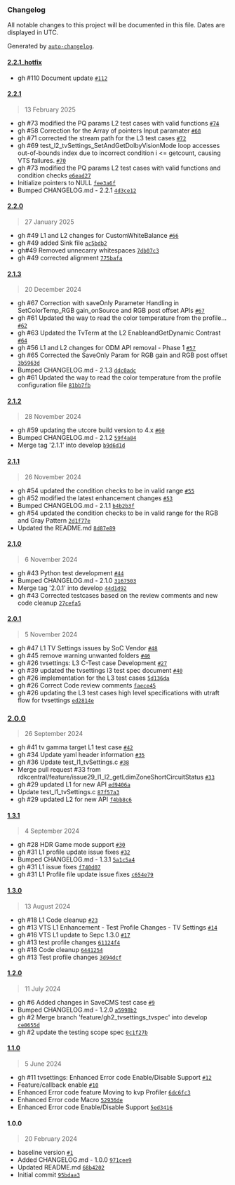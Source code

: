 ### Changelog

All notable changes to this project will be documented in this file. Dates are displayed in UTC.

Generated by [`auto-changelog`](https://github.com/CookPete/auto-changelog).

#### [2.2.1_hotfix](https://github.com/rdkcentral/rdkv-halif-test-tvsettings/compare/2.2.1...2.2.1_hotfix)

- gh #110 Document update [`#112`](https://github.com/rdkcentral/rdkv-halif-test-tvsettings/pull/112)

#### [2.2.1](https://github.com/rdkcentral/rdkv-halif-test-tvsettings/compare/2.2.0...2.2.1)

> 13 February 2025

- gh #73 modified the PQ params L2 test cases with valid functions [`#74`](https://github.com/rdkcentral/rdkv-halif-test-tvsettings/pull/74)
- gh #58 Correction for the Array of pointers Input paramater [`#68`](https://github.com/rdkcentral/rdkv-halif-test-tvsettings/pull/68)
- gh #71 corrected the stream path for the L3 test cases [`#72`](https://github.com/rdkcentral/rdkv-halif-test-tvsettings/pull/72)
- gh #69 test_l2_tvSettings_SetAndGetDolbyVisionMode loop accesses out-of-bounds index due to incorrect condition i &lt;= getcount, causing VTS failures. [`#70`](https://github.com/rdkcentral/rdkv-halif-test-tvsettings/pull/70)
- gh #73 modified the PQ params L2 test cases with valid functions and condition checks [`e6ead27`](https://github.com/rdkcentral/rdkv-halif-test-tvsettings/commit/e6ead27c6b28f6a5e46fd54120d13458d959f9bf)
- Initialize pointers to NULL [`fee3a6f`](https://github.com/rdkcentral/rdkv-halif-test-tvsettings/commit/fee3a6fcc8aadba4906a0272635b2252309af9d5)
- Bumped CHANGELOG.md - 2.2.1 [`4d3ce12`](https://github.com/rdkcentral/rdkv-halif-test-tvsettings/commit/4d3ce121df1ec1244094a0848a22abf1a348cd59)

#### [2.2.0](https://github.com/rdkcentral/rdkv-halif-test-tvsettings/compare/2.1.3...2.2.0)

> 27 January 2025

- gh #49 L1 and L2 changes for CustomWhiteBalance [`#66`](https://github.com/rdkcentral/rdkv-halif-test-tvsettings/pull/66)
- gh #49 added Sink file [`ac5bdb2`](https://github.com/rdkcentral/rdkv-halif-test-tvsettings/commit/ac5bdb2cad02d534b364d6d782fc3fab07111291)
- gh#49 Removed unnecarry whitespaces [`7db07c3`](https://github.com/rdkcentral/rdkv-halif-test-tvsettings/commit/7db07c3c8486e0ea12e755e5fb4e2976e3223d99)
- gh #49 corrected alignment [`775bafa`](https://github.com/rdkcentral/rdkv-halif-test-tvsettings/commit/775bafaa1de35b7e92212f957e326ad6df0f24af)

#### [2.1.3](https://github.com/rdkcentral/rdkv-halif-test-tvsettings/compare/2.1.2...2.1.3)

> 20 December 2024

- gh #67 Correction with saveOnly Parameter Handling in SetColorTemp_RGB gain_onSource and RGB post offset APIs [`#67`](https://github.com/rdkcentral/rdkv-halif-test-tvsettings/pull/67)
- gh #61 Updated the way to read the color temperature from the profile… [`#62`](https://github.com/rdkcentral/rdkv-halif-test-tvsettings/pull/62)
- gh #63 Updated the TvTerm at the L2 EnableandGetDynamic Contrast [`#64`](https://github.com/rdkcentral/rdkv-halif-test-tvsettings/pull/64)
- gh #56 L1 and L2 changes for ODM API removal - Phase 1 [`#57`](https://github.com/rdkcentral/rdkv-halif-test-tvsettings/pull/57)
- gh #65 Corrected the SaveOnly Param for RGB gain and RGB post offset [`3b5963d`](https://github.com/rdkcentral/rdkv-halif-test-tvsettings/commit/3b5963db2c5fa7a13b48f64dec55cb8730bcc30a)
- Bumped CHANGELOG.md - 2.1.3 [`ddc0adc`](https://github.com/rdkcentral/rdkv-halif-test-tvsettings/commit/ddc0adc25d841fdc7fd14f085fde379f19c542e0)
- gh #61 Updated the way to read the color temperature from the profile configuration file [`81bb7fb`](https://github.com/rdkcentral/rdkv-halif-test-tvsettings/commit/81bb7fbee52c45d37e19ab48901f9032336b2042)

#### [2.1.2](https://github.com/rdkcentral/rdkv-halif-test-tvsettings/compare/2.1.1...2.1.2)

> 28 November 2024

- gh #59 updating the utcore build version to 4.x [`#60`](https://github.com/rdkcentral/rdkv-halif-test-tvsettings/pull/60)
- Bumped CHANGELOG.md - 2.1.2 [`59f4a84`](https://github.com/rdkcentral/rdkv-halif-test-tvsettings/commit/59f4a84b5c61fd34cef0180db187077816de8438)
- Merge tag '2.1.1' into develop [`b9d6d1d`](https://github.com/rdkcentral/rdkv-halif-test-tvsettings/commit/b9d6d1d01add4d40fd6b51b45b5baeb516b7f6ec)

#### [2.1.1](https://github.com/rdkcentral/rdkv-halif-test-tvsettings/compare/2.1.0...2.1.1)

> 26 November 2024

- gh #54 updated the condition checks to be in valid range [`#55`](https://github.com/rdkcentral/rdkv-halif-test-tvsettings/pull/55)
- gh #52 modified the latest enhancement changes [`#53`](https://github.com/rdkcentral/rdkv-halif-test-tvsettings/pull/53)
- Bumped CHANGELOG.md - 2.1.1 [`b4b2b3f`](https://github.com/rdkcentral/rdkv-halif-test-tvsettings/commit/b4b2b3fdbc2ed65c1ad05f4f195d4c12c9d9d2ea)
- gh #54 updated the condition checks to be in valid range for the RGB and Gray Pattern [`2d1f77e`](https://github.com/rdkcentral/rdkv-halif-test-tvsettings/commit/2d1f77eed2251a02896956481e8871f1b0edd68d)
- Updated the README.md [`8d87e89`](https://github.com/rdkcentral/rdkv-halif-test-tvsettings/commit/8d87e89e205d14f778e55112a45a39e0b5a04d4d)

#### [2.1.0](https://github.com/rdkcentral/rdkv-halif-test-tvsettings/compare/2.0.1...2.1.0)

> 6 November 2024

- gh #43 Python test development [`#44`](https://github.com/rdkcentral/rdkv-halif-test-tvsettings/pull/44)
- Bumped CHANGELOG.md - 2.1.0 [`3167503`](https://github.com/rdkcentral/rdkv-halif-test-tvsettings/commit/3167503ec1a6a2a280d9912007ee28aa430d0206)
- Merge tag '2.0.1' into develop [`44d1d92`](https://github.com/rdkcentral/rdkv-halif-test-tvsettings/commit/44d1d921ef1bb3f3a20f71b992ee1d9ef00c84c5)
- gh #43 Corrected testcases based on the review comments and new code cleanup [`27cefa5`](https://github.com/rdkcentral/rdkv-halif-test-tvsettings/commit/27cefa53aa7067e0cdc11e9ec0d4bf7b8999f196)

#### [2.0.1](https://github.com/rdkcentral/rdkv-halif-test-tvsettings/compare/2.0.0...2.0.1)

> 5 November 2024

- gh #47 L1 TV Settings issues by SoC Vendor [`#48`](https://github.com/rdkcentral/rdkv-halif-test-tvsettings/pull/48)
- gh #45 remove warning unwanted folders [`#46`](https://github.com/rdkcentral/rdkv-halif-test-tvsettings/pull/46)
- gh #26 tvsettings: L3 C-Test case Development [`#27`](https://github.com/rdkcentral/rdkv-halif-test-tvsettings/pull/27)
- gh #39 updated the tvsettings l3 test spec document [`#40`](https://github.com/rdkcentral/rdkv-halif-test-tvsettings/pull/40)
- gh #26 implementation for the L3 test cases [`5d136da`](https://github.com/rdkcentral/rdkv-halif-test-tvsettings/commit/5d136da04ecbe6c2f551af788d47bf3f13377c2c)
- gh #26 Correct Code review comments [`faece45`](https://github.com/rdkcentral/rdkv-halif-test-tvsettings/commit/faece45939186e4ffec5b905d988332a2778d797)
- gh #26 updating the L3 test cases high level specifications with utraft flow for tvsettings [`ed2814e`](https://github.com/rdkcentral/rdkv-halif-test-tvsettings/commit/ed2814ec1693767fd8e2f99b788fd521bfe1d05d)

### [2.0.0](https://github.com/rdkcentral/rdkv-halif-test-tvsettings/compare/1.3.1...2.0.0)

> 26 September 2024

- gh #41 tv gamma target L1 test case [`#42`](https://github.com/rdkcentral/rdkv-halif-test-tvsettings/pull/42)
- gh #34 Update yaml header information [`#35`](https://github.com/rdkcentral/rdkv-halif-test-tvsettings/pull/35)
- gh #36 Update test_l1_tvSettings.c [`#38`](https://github.com/rdkcentral/rdkv-halif-test-tvsettings/pull/38)
-  Merge pull request #33 from rdkcentral/feature/issue29_l1_l2_getLdimZoneShortCircuitStatus [`#33`](https://github.com/rdkcentral/rdkv-halif-test-tvsettings/pull/33)
- gh #29 updated L1 for new API [`ed9406a`](https://github.com/rdkcentral/rdkv-halif-test-tvsettings/commit/ed9406a5ec1aeae84e60962c283e4911460681df)
- Update test_l1_tvSettings.c [`87f57a3`](https://github.com/rdkcentral/rdkv-halif-test-tvsettings/commit/87f57a30a2c44aeb35a8e6e064178fec80eead06)
- gh #29 updated L2 for new API [`f4bb8c6`](https://github.com/rdkcentral/rdkv-halif-test-tvsettings/commit/f4bb8c667111b319007f690bebc1e17d29929db6)

#### [1.3.1](https://github.com/rdkcentral/rdkv-halif-test-tvsettings/compare/1.3.0...1.3.1)

> 4 September 2024

- gh #28 HDR Game mode support [`#30`](https://github.com/rdkcentral/rdkv-halif-test-tvsettings/pull/30)
- gh #31 L1 profile update issue fixes [`#32`](https://github.com/rdkcentral/rdkv-halif-test-tvsettings/pull/32)
- Bumped CHANGELOG.md - 1.3.1 [`5a1c5a4`](https://github.com/rdkcentral/rdkv-halif-test-tvsettings/commit/5a1c5a4ffc8783f8c61ef6a66de26cbe6b936f56)
- gh #31 L1 issue fixes [`f740d07`](https://github.com/rdkcentral/rdkv-halif-test-tvsettings/commit/f740d072e3c394f477a4a2e8196a362c039c5027)
- gh #31 L1 Profile file update issue fixes [`c654e79`](https://github.com/rdkcentral/rdkv-halif-test-tvsettings/commit/c654e7950a0bb4ad7a251ea9f62e0c6498841a24)

#### [1.3.0](https://github.com/rdkcentral/rdkv-halif-test-tvsettings/compare/1.2.0...1.3.0)

> 13 August 2024

- gh #18 L1 Code cleanup [`#23`](https://github.com/rdkcentral/rdkv-halif-test-tvsettings/pull/23)
- gh #13 VTS L1 Enhancement - Test Profile Changes - TV Settings [`#14`](https://github.com/rdkcentral/rdkv-halif-test-tvsettings/pull/14)
- gh #16 VTS L1 update to Sepc 1.3.0 [`#17`](https://github.com/rdkcentral/rdkv-halif-test-tvsettings/pull/17)
- gh #13 test profile changes [`61124f4`](https://github.com/rdkcentral/rdkv-halif-test-tvsettings/commit/61124f403bdb2a0f921b0578eb095edf28759c80)
- gh #18 Code cleanup [`6441254`](https://github.com/rdkcentral/rdkv-halif-test-tvsettings/commit/6441254971c44f04227f10311721668f77ccbed9)
- gh #13 Test profile changes [`3d94dcf`](https://github.com/rdkcentral/rdkv-halif-test-tvsettings/commit/3d94dcf19a08efec2f0233f920efb035c62e27e4)

#### [1.2.0](https://github.com/rdkcentral/rdkv-halif-test-tvsettings/compare/1.1.0...1.2.0)

> 11 July 2024

- gh #6 Added changes in SaveCMS test case [`#9`](https://github.com/rdkcentral/rdkv-halif-test-tvsettings/pull/9)
- Bumped CHANGELOG.md - 1.2.0 [`a5998b2`](https://github.com/rdkcentral/rdkv-halif-test-tvsettings/commit/a5998b20468ce5f6ba9fe9e04fc7a71c68c04fe4)
- gh #2 Merge branch 'feature/gh2_tvsettings_tvspec' into develop [`ce0655d`](https://github.com/rdkcentral/rdkv-halif-test-tvsettings/commit/ce0655dd304135e1df110e3cbaced00192c3cdef)
- gh #2 update the testing scope spec [`0c1f27b`](https://github.com/rdkcentral/rdkv-halif-test-tvsettings/commit/0c1f27b18ef3b20c00b3216d34ab4c696ef1d1fc)

#### [1.1.0](https://github.com/rdkcentral/rdkv-halif-test-tvsettings/compare/1.0.0...1.1.0)

> 5 June 2024

- gh #11 tvsettings: Enhanced Error code Enable/Disable Support [`#12`](https://github.com/rdkcentral/rdkv-halif-test-tvsettings/pull/12)
- Feature/callback enable [`#10`](https://github.com/rdkcentral/rdkv-halif-test-tvsettings/pull/10)
- Enhanced Error code feature Moving to kvp Profiler [`6dc6fc3`](https://github.com/rdkcentral/rdkv-halif-test-tvsettings/commit/6dc6fc3a98d2612d954bf22dec4d52d760b5ad1d)
- Enhanced Error code Macro [`52936de`](https://github.com/rdkcentral/rdkv-halif-test-tvsettings/commit/52936defa546c5bd48e68bfdabaf428f2691ed8f)
- Enhanced Error code Enable/Disable Support [`5ed3416`](https://github.com/rdkcentral/rdkv-halif-test-tvsettings/commit/5ed341692eb9c3144a66a2b927d6f8d28b0cf894)

#### 1.0.0

> 20 February 2024

- baseline version [`#1`](https://github.com/rdkcentral/rdkv-halif-test-tvsettings/pull/1)
- Added CHANGELOG.md - 1.0.0 [`971cee9`](https://github.com/rdkcentral/rdkv-halif-test-tvsettings/commit/971cee97f762020598285019dcbbdece58f3e5c1)
- Updated README.md [`68b4202`](https://github.com/rdkcentral/rdkv-halif-test-tvsettings/commit/68b4202d3475d14a81967e746195641a97a75ebe)
- Initial commit [`95bdaa3`](https://github.com/rdkcentral/rdkv-halif-test-tvsettings/commit/95bdaa302dc28144e3449f785de3d4bd428717db)
